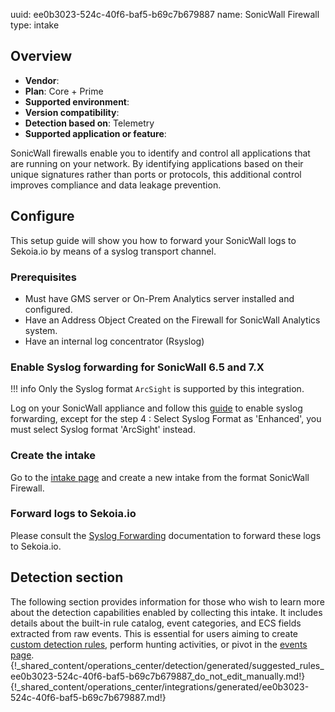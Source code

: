 uuid: ee0b3023-524c-40f6-baf5-b69c7b679887
name: SonicWall Firewall
type: intake

## Overview
- **Vendor**:
- **Plan**: Core + Prime
- **Supported environment**:
- **Version compatibility**:
- **Detection based on**: Telemetry
- **Supported application or feature**:

SonicWall firewalls enable you to identify and control all applications that are running on your network. By identifying applications based on their unique signatures rather than ports or protocols, this additional control improves compliance and data leakage prevention.



## Configure

This setup guide will show you how to forward your SonicWall logs
to Sekoia.io by means of a syslog transport channel.

### Prerequisites

- Must have GMS server or On-Prem Analytics server installed and configured.
- Have an Address Object Created on the Firewall for SonicWall Analytics system.
- Have an internal log concentrator (Rsyslog)

### Enable Syslog forwarding for SonicWall 6.5 and 7.X


!!! info
    Only the Syslog format `ArcSight` is supported by this integration.

Log on your SonicWall appliance and follow this [guide](https://www.sonicwall.com/support/knowledge-base/how-can-i-configure-a-syslog-server-on-a-sonicwall-firewall/170505984096810/) to enable syslog forwarding,
except for the step 4 : Select Syslog Format as 'Enhanced', you must select Syslog format 'ArcSight' instead. 


### Create the intake

Go to the [intake page](https://app.sekoia.io/operations/intakes) and create a new intake from the format SonicWall Firewall.

### Forward logs to Sekoia.io

Please consult the [Syslog Forwarding](../../../ingestion_methods/sekoiaio_forwarder/) documentation to forward these logs to Sekoia.io.

## Detection section

The following section provides information for those who wish to learn more about the detection capabilities enabled by collecting this intake. It includes details about the built-in rule catalog, event categories, and ECS fields extracted from raw events. This is essential for users aiming to create [custom detection rules](/docs/xdr/features/detect/sigma.md), perform hunting activities, or pivot in the [events page](/docs/xdr/features/investigate/events.md).
{!_shared_content/operations_center/detection/generated/suggested_rules_ee0b3023-524c-40f6-baf5-b69c7b679887_do_not_edit_manually.md!}
{!_shared_content/operations_center/integrations/generated/ee0b3023-524c-40f6-baf5-b69c7b679887.md!}

